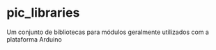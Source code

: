 # pic_libraries
Um conjunto de bibliotecas para módulos geralmente utilizados com a plataforma Arduino
